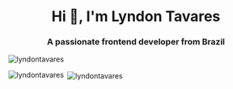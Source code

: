 <h1 align="center">Hi 👋, I'm Lyndon Tavares</h1>
<h3 align="center">A passionate frontend developer from Brazil</h3>

<p align="left"> <img src="https://komarev.com/ghpvc/?username=lyndontavares&label=Profile%20views&color=0e75b6&style=flat" alt="lyndontavares" /> </p>


<p><img align="left" src="https://github-readme-stats.vercel.app/api/top-langs?username=lyndontavares&show_icons=true&locale=en&layout=compact" alt="lyndontavares" /></p>
<p>&nbsp;<img align="center" src="https://github-readme-stats.vercel.app/api?username=lyndontavares&show_icons=true&locale=en" alt="lyndontavares" /></p>
